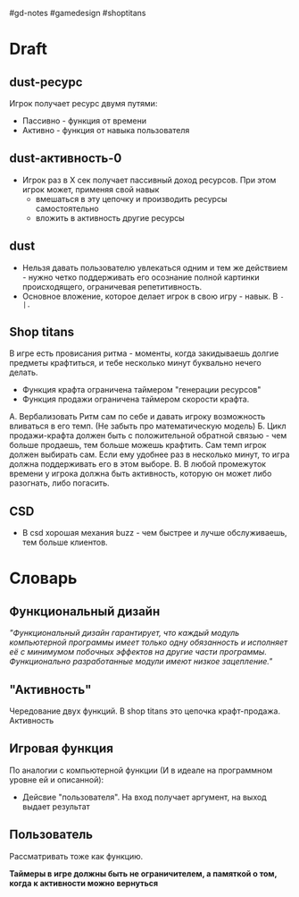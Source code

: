 #gd-notes #gamedesign #shoptitans
# Draft
## dust-ресурс
Игрок получает ресурс двумя путями:
- Пассивно - функция от времени
- Активно - функция от навыка пользователя
## dust-активность-0
- Игрок раз в X сек получает пассивный доход ресурсов. При этом игрок может, применяя свой навык
	- вмешаться в эту цепочку и производить ресурсы самостоятельно
	- вложить в активность другие ресурсы
## dust
- Нельзя давать пользователю увлекаться одним и тем же действием - нужно четко поддерживать его осознание полной картинки происходящего, ограничевая репетитивность.
- Основное вложение, которое делает игрок в свою игру - навык. В `-|.`
## Shop titans
В игре есть провисания ритма - моменты, когда закидываешь долгие предметы крафтиться, и тебе несколько минут буквально нечего делать.

- Функция крафта ограничена таймером "генерации ресурсов"
- Функция продажи ограничена таймером скорости крафта.

А. Вербализовать Ритм сам по себе и давать игроку возможность вливаться в его темп. (Не забыть про математическую модель)
Б. Цикл продажи-крафта должен быть с положительной обратной связью - чем больше продаешь, тем больше можешь крафтить. Сам темп игрок должен выбирать сам. Если ему удобнее раз в несколько минут, то игра должна поддерживать его в этом выборе.
В. В любой промежуток времени у игрока должна быть активность, которую он может либо разогнать, либо погасить. 

## CSD

- В csd хорошая механия buzz - чем быстрее и лучше обслуживаешь, тем больше клиентов. 

# Словарь

## Функциональный дизайн
*"Функциональный дизайн гарантирует, что каждый модуль компьютерной программы имеет только одну обязанность и исполняет её с минимумом побочных эффектов на другие части программы. Функционально разработанные модули имеют низкое зацепление."*

## "Активность"
Чередование двух функций. В shop titans это цепочка крафт-продажа.
Активность 

## Игровая функция
По аналогии с компьютерной функции (И в идеале на программном уровне ей и описанной):
- Дейсвие "пользователя". На вход получает аргумент, на выход выдает результат

## Пользователь
Рассматривать тоже как функцию. 

**Таймеры в игре должны быть не ограничителем, а памяткой о том, когда к активности можно вернуться**
